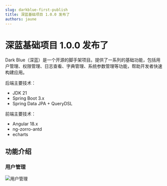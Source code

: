 ```yaml
---
slug: darkblue-first-publish
title: 深蓝基础项目 1.0.0 发布了
authors: jaune
---
```


# 深蓝基础项目 1.0.0 发布了

Dark Blue（深蓝）是一个开源的脚手架项目。提供了一系列的基础功能，包括用户管理、权限管理、日志查看、字典管理、系统参数管理等功能，帮助开发者快速构建应用。

后端主要技术：

- JDK 21
- Spring Boot 3.x
- Spring Data JPA + QueryDSL

前端主要技术：

- Angular 18.x
- ng-zorro-antd
- echarts

## 功能介绍

### 用户管理

![用户管理](/img/blog/darkblue-first-publish/user.png)